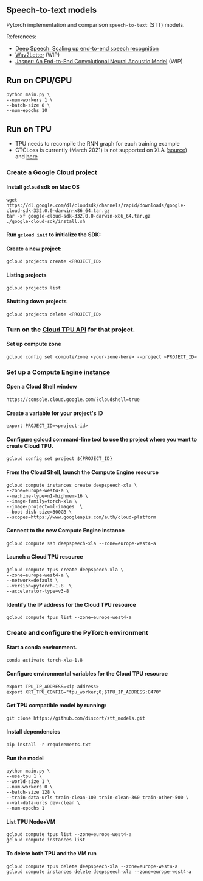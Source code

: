 ## Speech-to-text models 

Pytorch implementation and comparison `speech-to-text` (STT) models.

References:
- [Deep Speech: Scaling up end-to-end speech recognition](https://arxiv.org/abs/1412.5567)
- [Wav2Letter](https://arxiv.org/abs/1609.03193) (WIP)
- [Jasper: An End-to-End Convolutional Neural Acoustic Model](https://arxiv.org/abs/1904.03288) (WIP)

## Run on CPU/GPU
    python main.py \
    --num-workers 1 \
    --batch-size 8 \
    --num-epochs 10

## Run on TPU
* TPU needs to recompile the RNN graph for each training example
* CTCLoss is currently (March 2021) is not supported on XLA ([source](https://github.com/pytorch/xla/issues/2163#issuecomment-639486271)) and [here](https://github.com/pytorch/xla/issues/2844)

### Create a Google Cloud [project](https://cloud.google.com/resource-manager/docs/creating-managing-projects)

#### Install `gcloud` sdk on Mac OS
    wget https://dl.google.com/dl/cloudsdk/channels/rapid/downloads/google-cloud-sdk-332.0.0-darwin-x86_64.tar.gz
    tar -xf google-cloud-sdk-332.0.0-darwin-x86_64.tar.gz
    ./google-cloud-sdk/install.sh

#### Run `gcloud init` to initialize the SDK:

#### Create a new project:
    gcloud projects create <PROJECT_ID>

#### Listing projects
    gcloud projects list

#### Shutting down projects
    gcloud projects delete <PROJECT_ID>

### Turn on the [Cloud TPU API](https://console.cloud.google.com/apis/library/tpu.googleapis.com) for that project.

#### Set up compute zone
    gcloud config set compute/zone <your-zone-here> --project <PROJECT_ID>

### Set up a Compute Engine [instance](https://cloud.google.com/tpu/docs/tutorials/pytorch-dlrm#set_up_a_instance)

#### Open a Cloud Shell window
    https://console.cloud.google.com/?cloudshell=true

#### Create a variable for your project's ID
    export PROJECT_ID=<project-id>

#### Configure gcloud command-line tool to use the project where you want to create Cloud TPU.
    gcloud config set project ${PROJECT_ID}

#### From the Cloud Shell, launch the Compute Engine resource
    gcloud compute instances create deepspeech-xla \
    --zone=europe-west4-a \
    --machine-type=n1-highmem-16 \
    --image-family=torch-xla \
    --image-project=ml-images  \
    --boot-disk-size=300GB \
    --scopes=https://www.googleapis.com/auth/cloud-platform

#### Connect to the new Compute Engine instance
    gcloud compute ssh deepspeech-xla --zone=europe-west4-a

#### Launch a Cloud TPU resource
    gcloud compute tpus create deepspeech-xla \
    --zone=europe-west4-a \
    --network=default \
    --version=pytorch-1.8  \
    --accelerator-type=v3-8

#### Identify the IP address for the Cloud TPU resource
    gcloud compute tpus list --zone=europe-west4-a

### Create and configure the PyTorch environment

#### Start a conda environment.
    conda activate torch-xla-1.8

#### Configure environmental variables for the Cloud TPU resource
    export TPU_IP_ADDRESS=<ip-address>
    export XRT_TPU_CONFIG="tpu_worker;0;$TPU_IP_ADDRESS:8470"

#### Get TPU compatible model by running:
    git clone https://github.com/discort/stt_models.git

#### Install dependencies
    pip install -r requirements.txt

#### Run the model
    python main.py \
    --use-tpu 1 \
    --world-size 1 \
    --num-workers 0 \
    --batch-size 128 \
    --train-data-urls train-clean-100 train-clean-360 train-other-500 \
    --val-data-urls dev-clean \
    --num-epochs 1

#### List TPU Node+VM
    gcloud compute tpus list --zone=europe-west4-a
    gcloud compute instances list

#### To delete both TPU and the VM run
    gcloud compute tpus delete deepspeech-xla --zone=europe-west4-a
    gcloud compute instances delete deepspeech-xla --zone=europe-west4-a